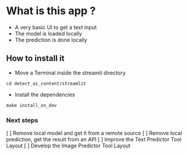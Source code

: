
# What is this app ?
- A very basic UI to get a text input
- The model is loaded locally
- The prediction is done locally

## How to install it
- Move a Terminal inside the streamit directory

```
cd detect_ai_content/streamlit
```

- Install the dependencies

```
make install_on_dev
```


### Next steps
[ ] Remove local model and get it from a remote source
[ ] Remove local prediction, get the result from an API
[ ] Improve the Text Predictor Tool Layout
[ ] Develop the Image Predictor Tool Layout
